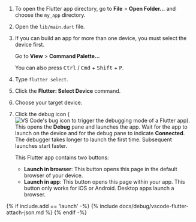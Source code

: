 1. To open the Flutter app directory, go to
   **File** <span aria-label="and then">></span>
   **Open Folder...** and choose the `my_app` directory.

1. Open the `lib/main.dart` file.

1. If you can build an app for more than one device,
   you must select the device first.

   Go to
   **View** <span aria-label="and then">></span>
   **Command Palette...**

   You can also press <kbd>Ctrl</kbd> / <kbd>Cmd</kbd> +
   <kbd>Shift</kbd> + <kbd>P</kbd>.

1. Type `flutter select`.

1. Click the **Flutter: Select Device** command.

1. Choose your target device.

1. Click the debug icon
   (![VS Code's bug icon to trigger the debugging mode of a Flutter app](/assets/images/docs/testing/debugging/vscode-ui/icons/debug.png)).
   This opens the **Debug** pane and launches the app.
   Wait for the app to launch on the device and for the debug pane to
   indicate **Connected**.
   The debugger takes longer to launch the first time.
   Subsequent launches start faster.

   This Flutter app contains two buttons:

   - **Launch in browser**: This button opens this page in the
     default browser of your device.
   - **Launch in app**: This button opens this page within your app.
     This button only works for iOS or Android. Desktop apps launch a browser.

{% if include.add == 'launch' -%}
{% include docs/debug/vscode-flutter-attach-json.md %}
{% endif -%}

